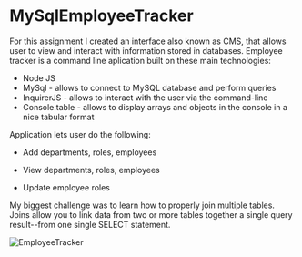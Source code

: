 # MySqlEmployeeTracker

For this assignment I created an interface also known as CMS, that allows user to view and interact with information stored in databases. Employee tracker is a command line aplication built on these main technologies:

* Node JS
* MySql - allows to connect to  MySQL database and perform queries
* InquirerJS -  allows to interact with the user via the command-line
* Console.table - allows to display arrays and objects in the console in a nice tabular format

Application lets user do the following: 

* Add departments, roles, employees

* View departments, roles, employees

* Update employee roles

My biggest challenge was to learn how to properly join multiple tables. Joins allow you to link data from two or more tables together a single query result--from one single SELECT statement.

![EmployeeTracker](assets/images/EmployeeTracker.gif)